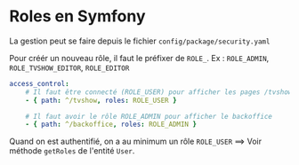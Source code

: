 # Roles en Symfony

La gestion peut se faire depuis le fichier `config/package/security.yaml`

Pour créér un nouveau rôle, il faut le préfixer de `ROLE_`.
Ex : `ROLE_ADMIN`, `ROLE_TVSHOW_EDITOR`, `ROLE_EDITOR`

```yaml
access_control:
    # Il faut être connecté (ROLE_USER) pour afficher les pages /tvshow
    - { path: ^/tvshow, roles: ROLE_USER }

    # Il faut avoir le rôle ROLE_ADMIN pour afficher le backoffice
    - { path: ^/backoffice, roles: ROLE_ADMIN }
```

Quand on est authentifié, on a au minimum un rôle `ROLE_USER` ==> Voir méthode `getRoles` de l'entité `User`.
